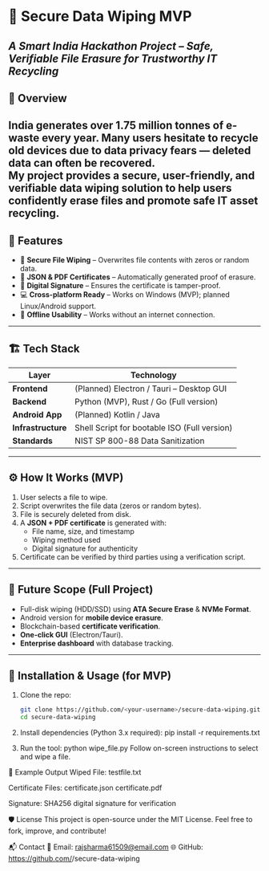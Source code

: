 # 🔐 Secure Data Wiping MVP  
*A Smart India Hackathon Project – Safe, Verifiable File Erasure for Trustworthy IT Recycling*
---
## 🧩 Overview
India generates over **1.75 million tonnes of e-waste** every year. Many users hesitate to recycle old devices due to **data privacy fears** — deleted data can often be recovered.  
My project provides a **secure, user-friendly, and verifiable data wiping solution** to help users confidently erase files and promote safe IT asset recycling.
---
## 🚀 Features
- 🧹 **Secure File Wiping** – Overwrites file contents with zeros or random data.  
- 🧾 **JSON & PDF Certificates** – Automatically generated proof of erasure.  
- 🔏 **Digital Signature** – Ensures the certificate is tamper-proof.  
- 💻 **Cross-platform Ready** – Works on Windows (MVP); planned Linux/Android support.  
- 📴 **Offline Usability** – Works without an internet connection.  
---

## 🏗️ Tech Stack
| Layer | Technology |
|--------|-------------|
| **Frontend** | (Planned) Electron / Tauri – Desktop GUI |
| **Backend** | Python (MVP), Rust / Go (Full version) |
| **Android App** | (Planned) Kotlin / Java |
| **Infrastructure** | Shell Script for bootable ISO (Full version) |
| **Standards** | NIST SP 800-88 Data Sanitization |
---

## ⚙️ How It Works (MVP)
1. User selects a file to wipe.  
2. Script overwrites the file data (zeros or random bytes).  
3. File is securely deleted from disk.  
4. A **JSON + PDF certificate** is generated with:  
   - File name, size, and timestamp  
   - Wiping method used  
   - Digital signature for authenticity  
5. Certificate can be verified by third parties using a verification script.
---

## 🧠 Future Scope (Full Project)
- Full-disk wiping (HDD/SSD) using **ATA Secure Erase** & **NVMe Format**.  
- Android version for **mobile device erasure**.  
- Blockchain-based **certificate verification**.  
- **One-click GUI** (Electron/Tauri).  
- **Enterprise dashboard** with database tracking.

---
## 🧰 Installation & Usage (for MVP)
1. Clone the repo:  
   ```bash
   git clone https://github.com/<your-username>/secure-data-wiping.git
   cd secure-data-wiping
2. Install dependencies (Python 3.x required):
pip install -r requirements.txt

3. Run the tool:
python wipe_file.py
Follow on-screen instructions to select and wipe a file.

📜 Example Output
Wiped File: testfile.txt

Certificate Files:
certificate.json
certificate.pdf

Signature: SHA256 digital signature for verification

🛡️ License
This project is open-source under the MIT License.
Feel free to fork, improve, and contribute!

📬 Contact
📧 Email: rajsharma61509@email.com
🌐 GitHub: https://github.com/<N6si>/secure-data-wiping
